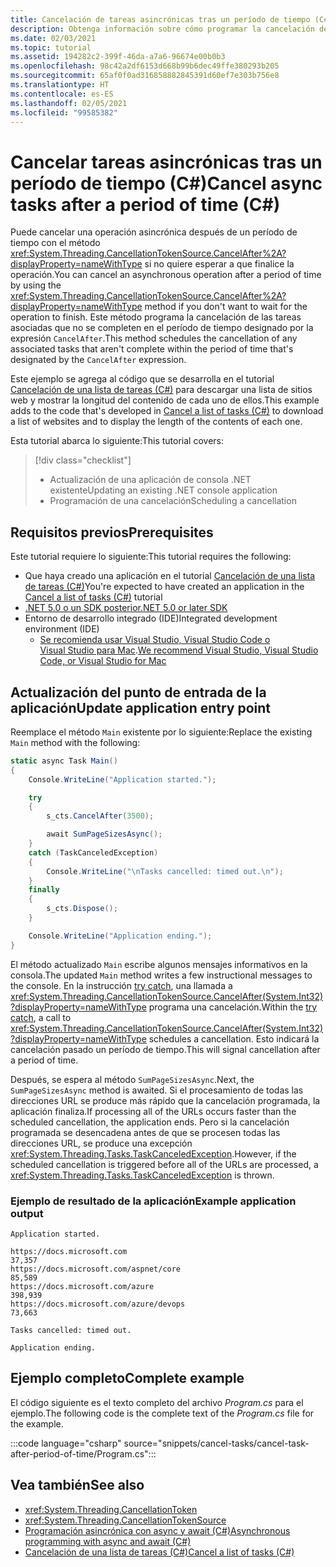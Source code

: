 ```yaml
---
title: Cancelación de tareas asincrónicas tras un período de tiempo (C#)
description: Obtenga información sobre cómo programar la cancelación de cualquier tarea asociada que no se complete en un período de tiempo determinado.
ms.date: 02/03/2021
ms.topic: tutorial
ms.assetid: 194282c2-399f-46da-a7a6-96674e00b0b3
ms.openlocfilehash: 98c42a2df6153d668b99b6dec49ffe380293b205
ms.sourcegitcommit: 65af0f0ad316858882845391d60ef7e303b756e8
ms.translationtype: HT
ms.contentlocale: es-ES
ms.lasthandoff: 02/05/2021
ms.locfileid: "99585382"
---
```

# <a name="cancel-async-tasks-after-a-period-of-time-c"></a><span data-ttu-id="9597d-103">Cancelar tareas asincrónicas tras un período de tiempo (C#)</span><span class="sxs-lookup"><span data-stu-id="9597d-103">Cancel async tasks after a period of time (C#)</span></span>

<span data-ttu-id="9597d-104">Puede cancelar una operación asincrónica después de un período de tiempo con el método <xref:System.Threading.CancellationTokenSource.CancelAfter%2A?displayProperty=nameWithType> si no quiere esperar a que finalice la operación.</span><span class="sxs-lookup"><span data-stu-id="9597d-104">You can cancel an asynchronous operation after a period of time by using the <xref:System.Threading.CancellationTokenSource.CancelAfter%2A?displayProperty=nameWithType> method if you don't want to wait for the operation to finish.</span></span> <span data-ttu-id="9597d-105">Este método programa la cancelación de las tareas asociadas que no se completen en el período de tiempo designado por la expresión `CancelAfter`.</span><span class="sxs-lookup"><span data-stu-id="9597d-105">This method schedules the cancellation of any associated tasks that aren't complete within the period of time that's designated by the `CancelAfter` expression.</span></span>

<span data-ttu-id="9597d-106">Este ejemplo se agrega al código que se desarrolla en el tutorial [Cancelación de una lista de tareas (C#)](cancel-an-async-task-or-a-list-of-tasks.md) para descargar una lista de sitios web y mostrar la longitud del contenido de cada uno de ellos.</span><span class="sxs-lookup"><span data-stu-id="9597d-106">This example adds to the code that's developed in [Cancel a list of tasks (C#)](cancel-an-async-task-or-a-list-of-tasks.md) to download a list of websites and to display the length of the contents of each one.</span></span>

<span data-ttu-id="9597d-107">Esta tutorial abarca lo siguiente:</span><span class="sxs-lookup"><span data-stu-id="9597d-107">This tutorial covers:</span></span>

> [!div class="checklist"]
>
> - <span data-ttu-id="9597d-108">Actualización de una aplicación de consola .NET existente</span><span class="sxs-lookup"><span data-stu-id="9597d-108">Updating an existing .NET console application</span></span>
> - <span data-ttu-id="9597d-109">Programación de una cancelación</span><span class="sxs-lookup"><span data-stu-id="9597d-109">Scheduling a cancellation</span></span>

## <a name="prerequisites"></a><span data-ttu-id="9597d-110">Requisitos previos</span><span class="sxs-lookup"><span data-stu-id="9597d-110">Prerequisites</span></span>

<span data-ttu-id="9597d-111">Este tutorial requiere lo siguiente:</span><span class="sxs-lookup"><span data-stu-id="9597d-111">This tutorial requires the following:</span></span>

- <span data-ttu-id="9597d-112">Que haya creado una aplicación en el tutorial [Cancelación de una lista de tareas (C#)](cancel-an-async-task-or-a-list-of-tasks.md)</span><span class="sxs-lookup"><span data-stu-id="9597d-112">You're expected to have created an application in the [Cancel a list of tasks (C#)](cancel-an-async-task-or-a-list-of-tasks.md) tutorial</span></span>
- [<span data-ttu-id="9597d-113">.NET 5.0 o un SDK posterior</span><span class="sxs-lookup"><span data-stu-id="9597d-113">.NET 5.0 or later SDK</span></span>](https://dotnet.microsoft.com/download/dotnet/5.0)
- <span data-ttu-id="9597d-114">Entorno de desarrollo integrado (IDE)</span><span class="sxs-lookup"><span data-stu-id="9597d-114">Integrated development environment (IDE)</span></span>
  - <span data-ttu-id="9597d-115">[Se recomienda usar Visual Studio, Visual Studio Code o Visual Studio para Mac](https://visualstudio.microsoft.com).</span><span class="sxs-lookup"><span data-stu-id="9597d-115">[We recommend Visual Studio, Visual Studio Code, or Visual Studio for Mac](https://visualstudio.microsoft.com)</span></span>

## <a name="update-application-entry-point"></a><span data-ttu-id="9597d-116">Actualización del punto de entrada de la aplicación</span><span class="sxs-lookup"><span data-stu-id="9597d-116">Update application entry point</span></span>

<span data-ttu-id="9597d-117">Reemplace el método `Main` existente por lo siguiente:</span><span class="sxs-lookup"><span data-stu-id="9597d-117">Replace the existing `Main` method with the following:</span></span>

```csharp
static async Task Main()
{
    Console.WriteLine("Application started.");

    try
    {
        s_cts.CancelAfter(3500);

        await SumPageSizesAsync();
    }
    catch (TaskCanceledException)
    {
        Console.WriteLine("\nTasks cancelled: timed out.\n");
    }
    finally
    {
        s_cts.Dispose();
    }

    Console.WriteLine("Application ending.");
}
```

<span data-ttu-id="9597d-118">El método actualizado `Main` escribe algunos mensajes informativos en la consola.</span><span class="sxs-lookup"><span data-stu-id="9597d-118">The updated `Main` method writes a few instructional messages to the console.</span></span> <span data-ttu-id="9597d-119">En la instrucción [try catch](../../../language-reference/keywords/try-catch.md), una llamada a <xref:System.Threading.CancellationTokenSource.CancelAfter(System.Int32)?displayProperty=nameWithType> programa una cancelación.</span><span class="sxs-lookup"><span data-stu-id="9597d-119">Within the [try catch](../../../language-reference/keywords/try-catch.md), a call to <xref:System.Threading.CancellationTokenSource.CancelAfter(System.Int32)?displayProperty=nameWithType> schedules a cancellation.</span></span> <span data-ttu-id="9597d-120">Esto indicará la cancelación pasado un período de tiempo.</span><span class="sxs-lookup"><span data-stu-id="9597d-120">This will signal cancellation after a period of time.</span></span>

<span data-ttu-id="9597d-121">Después, se espera al método `SumPageSizesAsync`.</span><span class="sxs-lookup"><span data-stu-id="9597d-121">Next, the `SumPageSizesAsync` method is awaited.</span></span> <span data-ttu-id="9597d-122">Si el procesamiento de todas las direcciones URL se produce más rápido que la cancelación programada, la aplicación finaliza.</span><span class="sxs-lookup"><span data-stu-id="9597d-122">If processing all of the URLs occurs faster than the scheduled cancellation, the application ends.</span></span> <span data-ttu-id="9597d-123">Pero si la cancelación programada se desencadena antes de que se procesen todas las direcciones URL, se produce una excepción <xref:System.Threading.Tasks.TaskCanceledException>.</span><span class="sxs-lookup"><span data-stu-id="9597d-123">However, if the scheduled cancellation is triggered before all of the URLs are processed, a <xref:System.Threading.Tasks.TaskCanceledException> is thrown.</span></span>

### <a name="example-application-output"></a><span data-ttu-id="9597d-124">Ejemplo de resultado de la aplicación</span><span class="sxs-lookup"><span data-stu-id="9597d-124">Example application output</span></span>

```console
Application started.

https://docs.microsoft.com                                       37,357
https://docs.microsoft.com/aspnet/core                           85,589
https://docs.microsoft.com/azure                                398,939
https://docs.microsoft.com/azure/devops                          73,663

Tasks cancelled: timed out.

Application ending.
```

## <a name="complete-example"></a><span data-ttu-id="9597d-125">Ejemplo completo</span><span class="sxs-lookup"><span data-stu-id="9597d-125">Complete example</span></span>

<span data-ttu-id="9597d-126">El código siguiente es el texto completo del archivo *Program.cs* para el ejemplo.</span><span class="sxs-lookup"><span data-stu-id="9597d-126">The following code is the complete text of the *Program.cs* file for the example.</span></span>

:::code language="csharp" source="snippets/cancel-tasks/cancel-task-after-period-of-time/Program.cs":::

## <a name="see-also"></a><span data-ttu-id="9597d-127">Vea también</span><span class="sxs-lookup"><span data-stu-id="9597d-127">See also</span></span>

- <xref:System.Threading.CancellationToken>
- <xref:System.Threading.CancellationTokenSource>
- [<span data-ttu-id="9597d-128">Programación asincrónica con async y await (C#)</span><span class="sxs-lookup"><span data-stu-id="9597d-128">Asynchronous programming with async and await (C#)</span></span>](index.md)
- [<span data-ttu-id="9597d-129">Cancelación de una lista de tareas (C#)</span><span class="sxs-lookup"><span data-stu-id="9597d-129">Cancel a list of tasks (C#)</span></span>](cancel-an-async-task-or-a-list-of-tasks.md)
